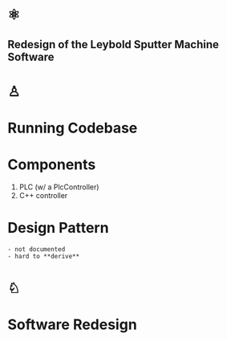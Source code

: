 # &#9883;
## Redesign of the Leybold Sputter Machine Software



# &#9817;
# Running Codebase


# Components
1. PLC (w/ a PlcController)
2. C++ controller


# Design Pattern
    - not documented
    - hard to **derive**


# &#9816;
# Software Redesign

